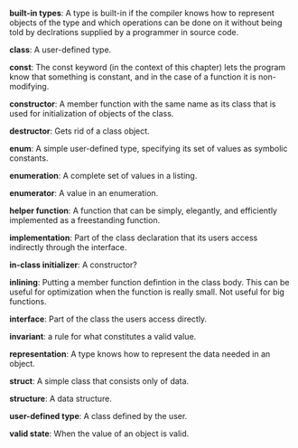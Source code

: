 **built-in types**: A type is built-in if the compiler knows how to represent objects of the type and which operations can be done on it without being told by declrations supplied by a programmer in source code.

**class**: A user-defined type.

**const**: The const keyword (in the context of this chapter) lets the program know that something is constant, and in the case of a function it is non-modifying.

**constructor**: A member function with the same name as its class that is used for initialization of objects of the class.

**destructor**: Gets rid of a class object.

**enum**: A simple user-defined type, specifying its set of values as symbolic constants.

**enumeration**: A complete set of values in a listing.

**enumerator**: A value in an enumeration.

**helper function**: A function that can be simply, elegantly, and efficiently implemented as a freestanding function.

**implementation**: Part of the class declaration that its users access indirectly through the interface.

**in-class initializer**: A constructor?

**inlining**: Putting a member function defintion in the class body. This can be useful for optimization when the function is really small. Not useful for big functions.

**interface**: Part of the class the users access directly.

**invariant**: a rule for what constitutes a valid value.

**representation**: A type knows how to represent the data needed in an object.

**struct**: A simple class that consists only of data.

**structure**: A data structure.

**user-defined type**: A class defined by the user.

**valid state**: When the value of an object is valid.